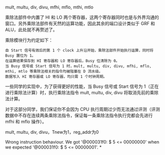 mult, multu, div, divu, mfhi, mflo, mthi, mtlo

乘除法部件中内置了 HI 和 LO 两个寄存器，这两个寄存器同时也是与外界沟通的窗口。另外乘除法部件有天然的运算功能，因此其余的端口设计类似于 GRF 和 ALU，此处就不再赘述了。

​乘除模块行为约定如下：

    自 Start 信号有效后的第 1 个 clock 上升沿开始，乘除法部件开始执行运算，同时将 Busy 置位为 1。
    在运算结果保存到 HI 寄存器和 LO 寄存器后，Busy 位清除为 0。
    当 Busy 信号或 Start 信号为 1 时，mult, multu, div, divu, mfhi, mflo, mthi, mtlo 等乘除法相关的指令均被阻塞在 D 流水级。
    数据写入 HI 寄存器或 LO 寄存器，均只需 1 个时钟周期。

一些同学的实现中，为了获得更好的性能，当 Busy 信号或 Start 信号为 1（正在进行乘除法计算）时，执行乘除法指令 mult, multu, div, divu 将取消先前的乘除法计算。

对于这部分同学，我们保证你不会因为 CPU 执行周期过少而无法通过评测（评测数据中不存在连续两条乘除法指令，保证每一条乘除法指令执行完都会先进行 mfhi 和 mflo 操作）。

mult, multu, div, divu，Tnew为1，reg_addr为0

Wrong instruction behaviour. 
We got 
'@000031f0: $ 5 <= 00000000'
when we expected 
'@000031f0: $ 5 <= 00000001'. *